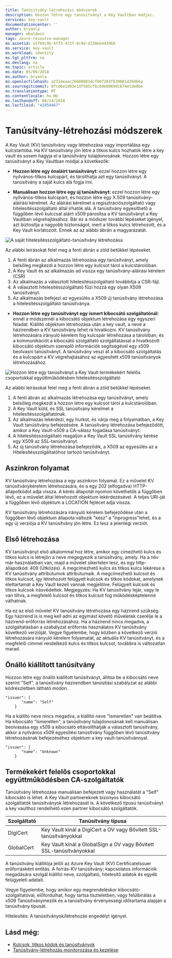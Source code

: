 ```yaml
---
title: Tanúsítvány-létrehozási módszerek
description: Hozzon létre egy tanúsítványt a Key Vaultban módjai.
services: key-vault
documentationcenter: ''
author: bryanla
manager: mbaldwin
tags: azure-resource-manager
ms.assetid: e17b4c9b-4ff3-472f-8c9d-d130eb443968
ms.service: key-vault
ms.workload: identity
ms.tgt_pltfrm: na
ms.devlang: na
ms.topic: article
ms.date: 05/09/2018
ms.author: bryanla
ms.openlocfilehash: a2314eaac26688881dcf60f264f039081439db6a
ms.sourcegitcommit: 0fcd6e1d03e1df505cf6cb9e6069dc674e1de0be
ms.translationtype: MT
ms.contentlocale: hu-HU
ms.lasthandoff: 08/14/2018
ms.locfileid: "42059467"
---
```

# <a name="certificate-creation-methods"></a>Tanúsítvány-létrehozási módszerek

 A Key Vault (KV) tanúsítvány vagy létrehozása vagy importálása egy kulcstartóba. Ha KV tanúsítvány jön létre a titkos kulcs hozhatók létre a key vault és sosem hagyja el a tanúsítvány tulajdonosának. Hozzon létre egy tanúsítványt a Key Vaultban módjai a következők:  

-   **Hozzon létre egy önaláírt tanúsítványt:** ezzel hozzon létre egy nyilvános-titkos kulcspárt, és társíthatja azt egy tanúsítványt. A tanúsítvány a saját kulcs alá fogja írni.  

-    **Manuálisan hozzon létre egy új tanúsítványt:** ezzel hozzon létre egy nyilvános-titkos kulcspárt, és hozzon létre egy X.509 tanúsítvány-aláírási kérelmet. Az aláírási kérelmet a regisztrációszolgáltató vagy hitelesítésszolgáltató által írhatók alá. A tanúsítvány egyesíthető a függőben lévő kulccsal aláírt x509 párosítsa a KV tanúsítványt a Key Vaultban végrehajtásához. Bár ez a módszer további lépéseket igényel, azt biztosítja a nagyobb biztonságot, mert a titkos kulcs létrehozott, és a Key Vault korlátozott. Ennek az az alábbi ábrán a magyarázatát.  

![A saját hitelesítésszolgáltató-tanúsítvány létrehozása](media/certificate-authority-1.png)  

Az alábbi leírásokat felel meg a fenti ábrán a zöld betűkkel lépéseket.

1. A fenti ábrán az alkalmazás létrehozása egy tanúsítványt, amely belsőleg megkezdi a hozzon létre egy kulcsot tárol a kulcstárolóban.
2. A Key Vault és az alkalmazás ad vissza egy tanúsítvány-aláírási kérelem (CSR)
3. Az alkalmazás a választott hitelesítésszolgáltató továbbítja a CSR-fájl.
4. A választott hitelesítésszolgáltató fűzi hozzá egy olyan X509 tanúsítványt.
5. Az alkalmazás befejezi az egyesülés a X509 új tanúsítvány létrehozása a hitelesítésszolgáltató tanúsítványa.

-   **Hozzon létre egy tanúsítványt egy ismert kibocsátó szolgáltatónál:** ennél a módszernél a kibocsátó objektum létrehozása egy egyszeri feladat. Kiállító objektum létrehozása után a key vault, a neve a házirendben a KV tanúsítvány lehet rá hivatkozni. KV tanúsítvány létrehozására irányuló kérelem fog kulcspár létrehozása a tárolóban, és a kommunikációt a kibocsátó szolgáltató szolgáltatással a hivatkozott kibocsátó objektum szereplő információk segítségével egy x509 beolvasni tanúsítványt. A tanúsítvány veszi át a kibocsátó szolgáltatás és a kulcspárt a KV végrehajtásához az egyesített x509 tanúsítványok létrehozásához.  

![Hozzon létre egy tanúsítványt a Key Vault termékekért felelős csoportokkal együttműködésben hitelesítésszolgáltató](media/certificate-authority-2.png)  

Az alábbi leírásokat felel meg a fenti ábrán a zöld betűkkel lépéseket.

1. A fenti ábrán az alkalmazás létrehozása egy tanúsítványt, amely belsőleg megkezdi a hozzon létre egy kulcsot tárol a kulcstárolóban.
2. A Key Vault küld, és SSL tanúsítvány kérelmet a hitelesítésszolgáltatónak.
3. Az alkalmazás lekérdezi, egy hurkot, és várja meg a folyamatban, a Key Vault tanúsítvány befejezésére. A tanúsítvány létrehozása befejeződött, amikor a Key Vault-x509 a CA-válasz fogadása tanúsítványt.
4. A hitelesítésszolgáltató reagáljon a Key Vault SSL tanúsítvány kérése egy X509 az SSL-tanúsítványt.
5. Az új tanúsítvány létrehozása befejeződik, a X509 az egyesülés az a Hitelesítésszolgáltatóhoz tartozó tanúsítványt.

## <a name="asynchronous-process"></a>Aszinkron folyamat
KV tanúsítvány létrehozása a egy aszinkron folyamat. Ez a művelet KV tanúsítványkérelem létrehozására, és a egy 202 (elfogadva) HTTP-állapotkódot adja vissza. A kérés állapotát nyomon követhetők a függőben lévő, ez a művelet által létrehozott objektum lekérdezésével. A teljes URI-ját a függőben lévő objektum a LOCATION fejlécet adja vissza.  

KV tanúsítvány létrehozására irányuló kérelem befejeződése után a függőben lévő objektum állapota változik "kész" a "inprogress"lehet, és a egy új verziója a KV tanúsítvány jön létre. Ez lesz a jelenlegi verziót.  

## <a name="first-creation"></a>Első létrehozása
 KV tanúsítványt első alkalommal hoz létre, amikor egy címezhető kulcs és titkos kulcs is létrejön a neve megegyezik a tanúsítvány, amely. Ha a név már használatban van, majd a művelet sikertelen lesz, és egy http-állapotkód: 409 (Ütközés).
A megcímezhető kulcs és titkos kulcs lekérése a KV tanúsítvány attribútumok attribútumaik. A megcímezhető kulcsot és titkos kulcsot, így létrehozott felügyelt kulcsok és titkos kódokat, amelynek élettartamát a Key Vault kezeli vannak megjelölve. Felügyelt kulcsok és titkos kulcsok írásvédettek. Megjegyzés: Ha KV tanúsítvány lejár, vagy le van tiltva, a megfelelő kulcsot és titkos kulcsot fog működésképtelenné válhatnak.  

 Ha ez az első művelet KV tanúsítvány létrehozása egy házirend szükség.  Egy házirend is is meg kell adni az egymást követő műveletek cserélje le a házirend-erőforrás létrehozásához. Ha a házirend nincs megadva, a szolgáltatásban a szabályzat erőforrás használatos KV tanúsítvány következő verzióját. Vegye figyelembe, hogy közben a következő verzió létrehozására irányuló kérelem folyamatát, az aktuális KV tanúsítványt, és a megfelelő címmel rendelkező kulcs és titkos kulcsot, továbbra is változatlan marad.  

## <a name="self-issued-certificate"></a>Önálló kiállított tanúsítvány
 Hozzon létre egy önálló kiállított tanúsítványt, állítsa be a kibocsátó neve szerint "Self", a tanúsítvány házirendben tanúsítási szabályzat az alábbi kódrészletben látható módon.  

```  
"issuer": {  
       "name": "Self"  
    }  

```  

 Ha a kiállító neve nincs megadva, a kiállító neve "Ismeretlen" van beállítva. Ha kibocsátó "Ismeretlen", a tanúsítvány tulajdonosának kell manuálisan beolvasása egy x509 a kibocsátó eltávolíthatják a választott tanúsítvány, akkor a nyilvános x509 egyesítési tanúsítvány függőben lévő tanúsítvány létrehozásának befejezéséhez objektum a key vault-tanúsítvánnyal.

```  
"issuer": {  
       "name": "Unknown"  
    }  

```  

## <a name="partnered-ca-providers"></a>Termékekért felelős csoportokkal együttműködésben CA-szolgáltatók
Tanúsítvány létrehozása manuálisan befejezett vagy használatát a "Self" kibocsátó is lehet. A Key Vault partnereknek bizonyos kibocsátó szolgáltatók tanúsítványok létrehozását is. A következő típusú tanúsítványt a key vaulthoz rendelhető ezen partner kibocsátó szolgáltatók.  

|Szolgáltató|Tanúsítvány típusa|  
|--------------|----------------------|  
|DigiCert|Key Vault kínál a DigiCert a OV vagy Bővített SSL-tanúsítványokkal|
|GlobalCert|Key Vault kínál a GlobalSign a OV vagy Bővített SSL-tanúsítványokkal|

 A tanúsítvány kiállítója jelöli az Azure Key Vault (KV) CertificateIssuer erőforrásként entitás. A forrás-KV tanúsítvány; kapcsolatos információk megadására szolgál kiállító neve, szolgáltató, hitelesítő adatok és egyéb felügyeleti adatait.

Vegye figyelembe, hogy amikor egy megrendeléskor kibocsátó-szolgáltatóval, előfordulhat, hogy tartsa tiszteletben, vagy felülbírálás a x509 Tanúsítványmezők és a tanúsítvány érvényességi időtartama alapján a tanúsítvány típusát.  

 Hitelesítés: A tanúsítványok/létrehozás engedélyt igényel.

 ## <a name="see-also"></a>Lásd még:
 - [Kulcsok, titkos kódok és tanúsítványok](about-keys-secrets-and-certificates.md)
 - [Tanúsítvány-létrehozás monitorozása és kezelése](create-certificate-scenarios.md)

